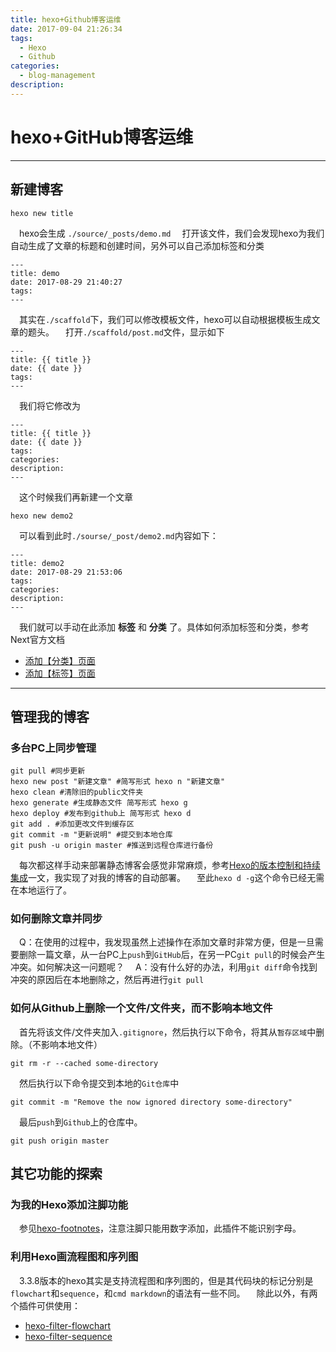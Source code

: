 ```yaml
---
title: hexo+Github博客运维
date: 2017-09-04 21:26:34
tags:
  - Hexo
  - Github
categories: 
  - blog-management
description: 
---
```

# hexo+GitHub博客运维
---
## 新建博客
```
hexo new title
```
&ensp;&ensp;hexo会生成 `./source/_posts/demo.md`
&ensp;&ensp;打开该文件，我们会发现hexo为我们自动生成了文章的标题和创建时间，另外可以自己添加标签和分类
```
---
title: demo
date: 2017-08-29 21:40:27
tags:
---
```
&ensp;&ensp;其实在`./scaffold`下，我们可以修改模板文件，hexo可以自动根据模板生成文章的题头。
&ensp;&ensp;打开`./scaffold/post.md`文件，显示如下
```
---
title: {{ title }}
date: {{ date }}
tags:
---
```
&ensp;&ensp;我们将它修改为
```
---
title: {{ title }}
date: {{ date }}
tags:
categories:
description:
---
```
&ensp;&ensp;这个时候我们再新建一个文章
```
hexo new demo2
```
&ensp;&ensp;可以看到此时`./sourse/_post/demo2.md`内容如下：
```
---
title: demo2
date: 2017-08-29 21:53:06
tags:
categories:
description:
---
```
&ensp;&ensp;我们就可以手动在此添加 **标签** 和 **分类** 了。具体如何添加标签和分类，参考Next官方文档

 - [添加【分类】页面](http://theme-next.iissnan.com/theme-settings.html#categories-page)
 - [添加【标签】页面](http://theme-next.iissnan.com/theme-settings.html#tags-page)

---
## 管理我的博客
### 多台PC上同步管理
```
git pull #同步更新 
hexo new post "新建文章" #简写形式 hexo n "新建文章" 
hexo clean #清除旧的public文件夹 
hexo generate #生成静态文件 简写形式 hexo g 
hexo deploy #发布到github上 简写形式 hexo d 
git add . #添加更改文件到缓存区 
git commit -m "更新说明" #提交到本地仓库 
git push -u origin master #推送到远程仓库进行备份
```
&ensp;&ensp;每次都这样手动来部署静态博客会感觉非常麻烦，参考[Hexo的版本控制和持续集成](https://formulahendry.github.io/2016/12/04/hexo-ci/)一文，我实现了对我的博客的自动部署。
&ensp;&ensp;至此`hexo d -g`这个命令已经无需在本地运行了。

### 如何删除文章并同步
&ensp;&ensp;Q：在使用的过程中，我发现虽然上述操作在添加文章时非常方便，但是一旦需要删除一篇文章，从一台PC上`push`到`GitHub`后，在另一PC`git pull`的时候会产生冲突。如何解决这一问题呢？
&ensp;&ensp;A：没有什么好的办法，利用`git diff`命令找到冲突的原因后在本地删除之，然后再进行`git pull`

### 如何从Github上删除一个文件/文件夹，而不影响本地文件
&ensp;&ensp;首先将该文件/文件夹加入`.gitignore`，然后执行以下命令，将其从`暂存区域`中删除。（不影响本地文件）

    git rm -r --cached some-directory

&ensp;&ensp;然后执行以下命令提交到本地的`Git仓库`中

    git commit -m "Remove the now ignored directory some-directory"
    
&ensp;&ensp;最后`push`到`Github`上的仓库中。

    git push origin master

## 其它功能的探索
### 为我的Hexo添加注脚功能
&ensp;&ensp;参见[hexo-footnotes](https://github.com/LouisBarranqueiro/hexo-footnotes)，注意注脚只能用数字添加，此插件不能识别字母。

### 利用Hexo画流程图和序列图
&ensp;&ensp;3.3.8版本的hexo其实是支持流程图和序列图的，但是其代码块的标记分别是`flowchart`和`sequence`，和`cmd markdown`的语法有一些不同。
&ensp;&ensp;除此以外，有两个插件可供使用：

 - [hexo-filter-flowchart](https://github.com/bubkoo/hexo-filter-flowchart)
 - [hexo-filter-sequence](https://github.com/bubkoo/hexo-filter-sequence)
